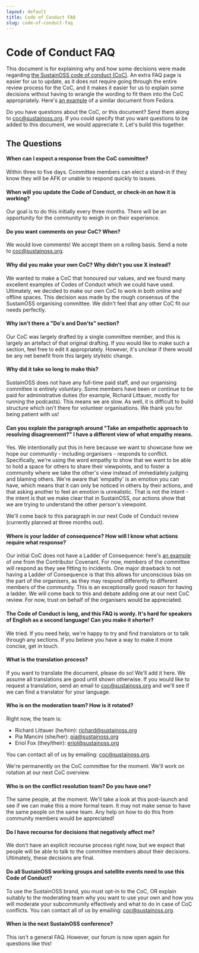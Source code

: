 ```yaml
---
layout: default
title: Code of Conduct FAQ
slug: code-of-conduct-faq
---
```


# Code of Conduct FAQ

This document is for explaining why and how some decisions were made regarding [the SustainOSS code of conduct (CoC)](/code-of-conduct). An extra FAQ page is easier for us to update, as it does not require going through the entire review process for the CoC, and it makes it easier for us to explain some decisions without having to wrangle the wording to fit them into the CoC appropriately. Here's [an example](https://docs.fedoraproject.org/en-US/project/coc-clarifying/) of a similar document from Fedora.

Do you have questions about the CoC, or this document? Send them along to [coc@sustainoss.org](mailto:coc@sustainoss.org). If you could specify that you want questions to be added to this document, we would appreciate it. Let's build this together.


## The Questions

#### When can I expect a response from the CoC committee?

Within three to five days. Committee members can elect a stand-in if they know they will be AFK or unable to respond quickly to issues.

#### When will you update the Code of Conduct, or check-in on how it is working?

Our goal is to do this initially every three months. There will be an opportunity for the community to weigh in on their experience.

#### Do you want comments on your CoC? When?

We would love comments! We accept them on a rolling basis. Send a note to [coc@sustainoss.org](mailto:coc@sustainoss.org).

#### Why did you make your own CoC? Why didn't you use X instead?

We wanted to make a CoC that honoured our values, and we found many excellent examples of Codes of Conduct which we could have used. Ultimately, we decided to make our own CoC to work in both online and offline spaces. This decision was made by the rough consensus of the SustainOSS organising committee. We didn't feel that any other CoC fit our needs perfectly.

#### Why isn't there a "Do's and Don'ts" section?

Our CoC was largely drafted by a single committee member, and this is largely an artefact of that original drafting. If you would like to make such a section, feel free to edit it appropriately. However, it's unclear if there would be any net benefit from this largely stylistic change.

#### Why did it take so long to make this?

SustainOSS does not have any full-time paid staff, and our organising committee is entirely voluntary. Some members have been or continue to be paid for administrative duties (for example, Richard Littauer, mostly for running the podcasts). This means we are slow. As well, it is difficult to build structure which isn't there for volunteer organisations. We thank you for being patient with us!

#### Can you explain the paragraph around "Take an empathetic approach to resolving disagreement?" I have a different view of what empathy means.

Yes. We intentionally put this in here because we want to showcase how we hope our community - including organisers - responds to conflict. Specifically, we're using the word empathy to show that we want to be able to hold a space for others to share their viewpoints, and to foster a community where we take the other's view instead of immediately judging and blaming others. We're aware that 'empathy' is an emotion you can have, which means that it can only be noticed in others by their actions, and that asking another to feel an emotion is unrealistic. That is not the intent - the intent is that we make clear that in SustainOSS, our actions show that we are trying to understand the other person's viewpoint.

We'll come back to this paragraph in our next Code of Conduct review (currently planned at three months out).

#### Where is your ladder of consequence? How will I know what actions require what response?

Our initial CoC does not have a Ladder of Consequence: here's [an example](https://www.contributor-covenant.org/version/2/1/code_of_conduct/#enforcement-guidelines) of one from the Contributor Covenant. For now, members of the committee will respond as they see fitting to incidents. One major drawback to not having a Ladder of Consequence is that this allows for unconscious bias on the part of the organisers, as they may respond differently to different members of the community. This is an exceptionally good reason for having a ladder. We will come back to this and debate adding one at our next CoC review. For now, trust on behalf of the organisers would be appreciated.

#### The Code of Conduct is long, and this FAQ is wordy. It's hard for speakers of English as a second language! Can you make it shorter?

We tried. If you need help, we're happy to try and find translators or to talk through any sections. If you believe you have a way to make it more concise, get in touch.

#### What is the translation process?

If you want to translate the document, please do so! We'll add it here. We assume all translations are good until shown otherwise. If you would like to request a translation, send an email to [coc@sustainoss.org](mailto:coc@sustainoss.org) and we'll see if we can find a translator for your language.

#### Who is on the moderation team? How is it rotated?

Right now, the team is:

- Richard Littauer (he/him): [richard@sustainoss.org](mailto:richard@sustainoss.org)
- Pia Mancini (she/her): [pia@sustainoss.org](mailto:pia@sustainoss.org)
- Eriol Fox (they/their): [eriol@sustainoss.org](mailto:eriol@sustainoss.org)

You can contact all of us by emailing: [coc@sustainoss.org](mailto:coc@sustainoss.org).

We're permanently on the CoC committee for the moment. We'll work on rotation at our next CoC overview.

#### Who is on the conflict resolution team? Do you have one?

The same people, at the moment. We'll take a look at this post-launch and see if we can make this a more formal team. It may not make sense to have the same people on the same team. Any help on how to do this from community members would be appreciated!

#### Do I have recourse for decisions that negatively affect me?

We don't have an explicit recourse process right now, but we expect that people will be able to talk to the committee members about their decisions. Ultimately, these decisions are final.

#### Do all SustainOSS working groups and satellite events need to use this Code of Conduct?

To use the SustainOSS brand, you must opt-in to the CoC, OR explain suitably to the moderating team why you want to use your own and how you will moderate your subcommunity effectively and what to do in case of CoC conflicts. You can contact all of us by emailing: [coc@sustainoss.org](mailto:coc@sustainoss.org).

#### When is the next SustainOSS conference?

This isn't a general FAQ. However, our forum is now open again for questions like this!
